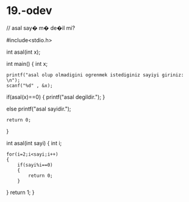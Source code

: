 # 19.-odev

// asal say� m� de�il mi?

#include<stdio.h>

int asal(int x);

int main()
{
	int x;
	
	printf("asal olup olmadigini ogrenmek istediginiz sayiyi giriniz: \n");
	scanf("%d" , &x);
	
if(asal(x)==0)
{
	printf("asal degildir.");
}

else
printf("asal sayidir.");
	
	return 0;
	
}

int asal(int sayi)
{
	int i;
	
	for(i=2;i<sayi;i++)
	{
		if(sayi%i==0)
		{
			return 0;
		}
		
	
}
return 1;
}
